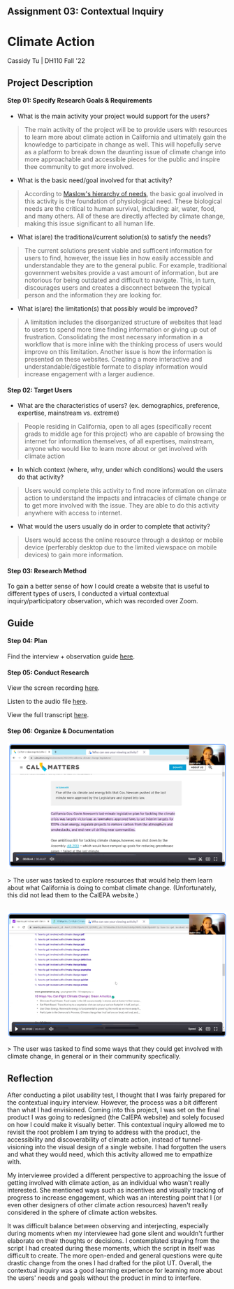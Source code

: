 ## Assignment 03: Contextual Inquiry

# Climate Action

Cassidy Tu | DH110 Fall '22

## Project Description
#### Step 01: Specify Research Goals & Requirements 
* What is the main activity your project would support for the users?

> The main activity of the project will be to provide users with resources to learn more about climate action in California and ultimately gain the knowledge to participate in change as well. This will hopefully serve as a platform to break down the daunting issue of climate change into more approachable and accessible pieces for the public and inspire thee community to get more involved.

* What is the basic need/goal involved for that activity? 

> According to [Maslow's hierarchy of needs](https://en.wikipedia.org/wiki/Maslow%27s_hierarchy_of_needs), the basic goal involved in this activity is the foundation of physiological need. These biological needs are the critical to human survival, including: air, water, food, and many others. All of these are directly affected by climate change, making this issue significant to all human life.

* What is(are) the traditional/current solution(s) to satisfy the needs?

> The current solutions present viable and sufficent information for users to find, however, the issue lies in how easily accessible and understandable they are to the general public. For example, traditional government websites provide a vast amount of information, but are notorious for being outdated and difficult to navigate. This, in turn, discourages users and creates a disconnect between the typical person and the information they are looking for.

* What is(are) the limitation(s) that possibly would be improved?

> A limitation includes the disorganized structure of websites that lead to users to spend more time finding information or giving up out of frustration. Consolidating the most necessary information in a workflow that is more inline with the thinking process of users would improve on this limitation. Another issue is how the information is presented on these websites. Creating a more interactive and understandable/digestible formate to display information would increase engagement with a larger audience.

#### Step 02: Target Users
* What are the characteristics of users? (ex. demographics, preference, expertise, mainstream vs. extreme) 

> People residing in California, open to all ages (specifically recent grads to middle age for this project) who are capable of browsing the internet for information themselves, of all expertises, mainstream, anyone who would like to learn more about or get involved with climate action

* In which context (where, why, under which conditions) would the users do that activity? 

> Users would complete this activity to find more information on climate action to understand the impacts and intracacies of climate change or to get more involved with the issue. They are able to do this activity anywhere with access to internet.

* What would the users usually do in order to complete that activity? 

> Users would access the online resource through a desktop or mobile device (perferably desktop due to the limited viewspace on mobile devices) to gain more information.

#### Step 03: Research Method

To gain a better sense of how I could create a website that is useful to different types of users, I conducted a virtual contextual inquiry/participatory observation, which was recorded over Zoom.

## Guide
#### Step 04: Plan

Find the interview + observation guide [here](https://docs.google.com/document/d/1LOcuHlhE9_xfVm8iLn6rJiGIBUIHMc6OApZmFnuZzW8/edit?usp=sharing).

#### Step 05: Conduct Research

View the screen recording [here](https://ucla.zoom.us/rec/play/g8R2eN09IvSp4hIG2yuYJ05_VdzgBlsQvYF2wB2t4SuuR47pq4rx9sNcZeCXOpfUwUx1NlbRrfztr7I.GixCSjXmsAxbXXLw).

Listen to the audio file [here](https://ucla.zoom.us/rec/play/ADbVXpfFMJ3rDR8y8wrZki8qSV52FeVS30OuvpVlQdxMgeUJz07Gd8UcQFz4Rhn6rBMjiCTgpt-aCmGL.OWXzgnBnUxsrBbs_).

View the full transcript [here](https://ucla.zoom.us/rec/sdownload/VbGmQXTrrLcGIY7tm2TU3q_kbo5H3UrjOrPfo0nyxVRCfXkaaQuwyEKn9WpLDAtylcwEwo1QQ2uoBDxx.Bku5KZq2FmT5jsYE).

#### Step 06: Organize & Documentation

<p align="center">
  <img src="../images/ci-task1.png" alt="interviewee doing task 1">
</p>
> The user was tasked to explore resources that would help them learn about what California is doing to combat climate change. (Unfortunately, this did not lead them to the CalEPA website.)

<br>
<br>

<p align="center">
  <img src="../images/ci-task2.png" alt="interviewee doing task 2">
</p>
> The user was tasked to find some ways that they could get involved with climate change, in general or in their community specfically.

## Reflection
After conducting a pilot usability test, I thought that I was fairly prepared for the contextual inquiry interview. However, the process was a bit different than what I had envisioned. Coming into this project, I was set on the final product I was going to redesigned (the CalEPA website) and solely focused on how I could make it visually better. This contextual inquiry allowed me to revisit the root problem I am trying to address with the product, the accessibility and discoverability of climate action, instead of tunnel-visioning into the visual design of a single website. I had forgotten the users and what they would need, which this activity allowed me to empathize with.

My interviewee provided a different perspective to approaching the issue of getting involved with climate action, as an individual who wasn't really interested. She mentioned ways such as incentives and visually tracking of progress to increase engagement, which was an interesting point that I (or even other designers of other climate action resources) haven't really considered in the sphere of climate action websites. 

It was difficult balance between observing and interjecting, especially during moments when my interviewee had gone silent and wouldn't further elaborate on their thoughts or decisions. I contemplated straying from the script I had created during these moments, which the script in itself was difficult to create. The more open-ended and general questions were quite drastic change from the ones I had drafted for the pilot UT. Overall, the contextual inquiry was a good learning experience for learning more about the users' needs and goals without the product in mind to interfere.
